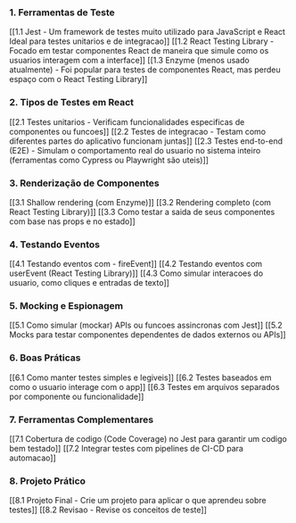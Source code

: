 

### **1. Ferramentas de Teste**

[[1.1 Jest - Um framework de testes muito utilizado para JavaScript e React Ideal para testes unitarios e de integracao]]
[[1.2 React Testing Library -Focado em testar componentes React de maneira que simule como os usuarios interagem com a interface]]
[[1.3 Enzyme (menos usado atualmente) - Foi popular para testes de componentes React, mas perdeu espaço com o React Testing Library]]

### **2. Tipos de Testes em React**

[[2.1 Testes unitarios - Verificam funcionalidades especificas de componentes ou funcoes]]
[[2.2 Testes de integracao - Testam como diferentes partes do aplicativo funcionam juntas]]
[[2.3 Testes end-to-end (E2E) - Simulam o comportamento real do usuario no sistema inteiro (ferramentas como Cypress ou Playwright são uteis)]]

### **3. Renderização de Componentes**

[[3.1 Shallow rendering (com Enzyme)]]
[[3.2 Rendering completo (com React Testing Library)]]
[[3.3 Como testar a saida de seus componentes com base nas props e no estado]]

### **4. Testando Eventos**

[[4.1 Testando eventos com - fireEvent]]
[[4.2 Testando eventos com userEvent (React Testing Library)]]
[[4.3 Como simular interacoes do usuario, como cliques e entradas de texto]]

### **5. Mocking e Espionagem**

[[5.1 Como simular (mockar) APIs ou funcoes assincronas com Jest]]
[[5.2 Mocks para testar componentes dependentes de dados externos ou APIs]]

### **6. Boas Práticas**

[[6.1 Como manter testes simples e legiveis]]
[[6.2 Testes baseados em como o usuario interage com o app]]
[[6.3 Testes em arquivos separados por componente ou funcionalidade]]

### **7. Ferramentas Complementares**

[[7.1 Cobertura de codigo (Code Coverage) no Jest para garantir um codigo bem testado]]
[[7.2 Integrar testes com pipelines de CI-CD para automacao]]


### **8. Projeto Prático**

[[8.1 Projeto Final - Crie um projeto para aplicar o que aprendeu sobre testes]]
[[8.2 Revisao - Revise os conceitos de teste]]



